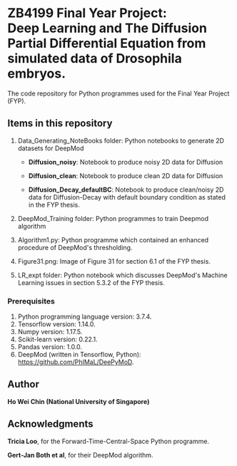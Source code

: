 # ZB4199 Final Year Project: <br/> Deep Learning and The Diffusion Partial Differential Equation from simulated data of Drosophila embryos.

The code repository for Python programmes used for the Final Year Project (FYP).

## Items in this repository

1. Data_Generating_NoteBooks folder: Python notebooks to generate 2D datasets for DeepMod

   - **Diffusion_noisy**: Notebook to produce noisy 2D data for Diffusion
   
   - **Diffusion_clean**: Notebook to produce clean 2D data for Diffusion
   
   - **Diffusion_Decay_defaultBC**: Notebook to produce clean/noisy 2D data for Diffusion-Decay with default boundary condition as stated in the FYP thesis.

2. DeepMod_Training folder: Python programmes to train Deepmod algorithm
3. Algorithm1.py: Python programme which contained an enhanced procedure of DeepMod's thresholding.
4. Figure31.png: Image of Figure 31 for section 6.1 of the FYP thesis.
5. LR_expt folder: Python notebook which discusses DeepMod's Machine Learning issues in section 5.3.2 of the FYP thesis.

### Prerequisites

1. Python programming language version: 3.7.4.
2. Tensorflow version: 1.14.0.
3. Numpy version: 1.17.5.
4. Scikit-learn version: 0.22.1.
5. Pandas version: 1.0.0.
6. DeepMod (written in Tensorflow, Python): https://github.com/PhIMaL/DeePyMoD. 

## Author

**Ho Wei Chin (National University of Singapore)** 


## Acknowledgments

**Tricia Loo**, for the Forward-Time-Central-Space Python programme.

**Gert-Jan Both et al**, for their DeepMod algorithm.

